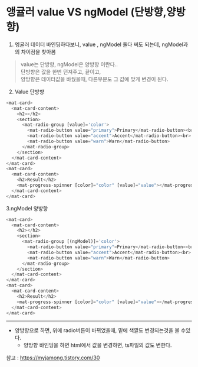 # 앵귤러 value VS ngModel (단방향,양방향)

1. 엥귤러 데이터 바인딩하다보니, value , ngModel 둘다 써도 되는데, ngModel과의 차이점을 찾아봄   
  > value는 단방향, ngModel은 양방향 이란다..   
  > 단방향은 값을 한번 던져주고, 끝이고,   
  > 양방향은 데이터값을 바꿨을때, 다른부분도 그 값에 맞게 변경이 된다.   
2. Value 단방향
```JavaScript
<mat-card>
  <mat-card-content>
    <h2></h2>
    <section>
      <mat-radio-group [value]='color'>
        <mat-radio-button value="primary">Primary</mat-radio-button><br>
        <mat-radio-button value="accent">Accent</mat-radio-button><br>
        <mat-radio-button value="warn">Warn</mat-radio-button>
      </mat-radio-group>
    </section>
  </mat-card-content>
</mat-card>
<mat-card>
  <mat-card-content>
    <h2>Result</h2>
    <mat-progress-spinner [color]="color" [value]="value"></mat-progress-spinner>
  </mat-card-content>
</mat-card>
```

3.ngModel 양방향
```JavaScript
<mat-card>
  <mat-card-content>
    <h2></h2>
    <section>
      <mat-radio-group [(ngModel)]='color'>
        <mat-radio-button value="primary">Primary</mat-radio-button><br>
        <mat-radio-button value="accent">Accent</mat-radio-button><br>
        <mat-radio-button value="warn">Warn</mat-radio-button>
      </mat-radio-group>
    </section>
  </mat-card-content>
</mat-card>
<mat-card>
  <mat-card-content>
    <h2>Result</h2>
    <mat-progress-spinner [color]="color" [value]="value"></mat-progress-spinner>
  </mat-card-content>
</mat-card>
 ```
-------------------
* 양방향으로 하면, 위에 radio버튼이 바뀌었을때, 밑에 색깔도 변경되는것을 볼 수있다.
  - 양방향 바인딩을 하면 html에서 값을 변경하면, ts파일의 값도 변한다.

참고 : https://myjamong.tistory.com/30
